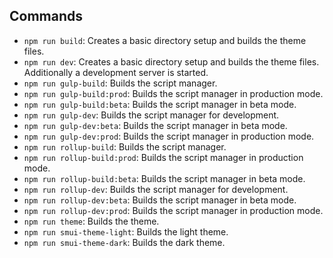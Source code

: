 ## Commands

- `npm run build`: Creates a basic directory setup and builds the theme files.
- `npm run dev`: Creates a basic directory setup and builds the theme files. Additionally a development server is started.
- `npm run gulp-build`: Builds the script manager.
- `npm run gulp-build:prod`: Builds the script manager in production mode.
- `npm run gulp-build:beta`: Builds the script manager in beta mode.
- `npm run gulp-dev`: Builds the script manager for development.
- `npm run gulp-dev:beta`: Builds the script manager in beta mode.
- `npm run gulp-dev:prod`: Builds the script manager in production mode.
- `npm run rollup-build`: Builds the script manager.
- `npm run rollup-build:prod`: Builds the script manager in production mode.
- `npm run rollup-build:beta`: Builds the script manager in beta mode.
- `npm run rollup-dev`: Builds the script manager for development.
- `npm run rollup-dev:beta`: Builds the script manager in beta mode.
- `npm run rollup-dev:prod`: Builds the script manager in production mode.
- `npm run theme`: Builds the theme.
- `npm run smui-theme-light`: Builds the light theme.
- `npm run smui-theme-dark`: Builds the dark theme.
